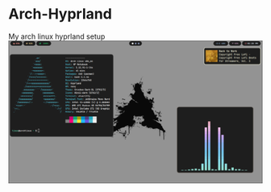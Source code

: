 # Arch-Hyprland
My arch linux hyprland setup 
[![Youtube Video](./screenshot.png)](https://www.youtube.com/watch?v=Y_6kHCsSPRk&lc=UgwOJ1boNcTiokyl_Yp4AaABAg)

